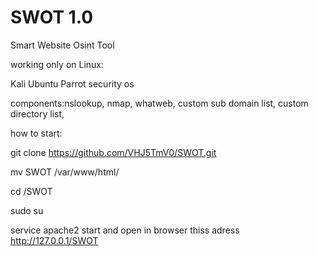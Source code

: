 # SWOT 1.0
Smart Website Osint Tool

working only on Linux: 

Kali
Ubuntu
Parrot security os

components:nslookup, nmap, whatweb, custom sub domain list, custom directory list,

how to start: 


git clone https://github.com/VHJ5TmV0/SWOT.git

mv SWOT /var/www/html/

cd /SWOT

sudo su

service apache2 start and open in browser thiss adress http://127.0.0.1/SWOT
